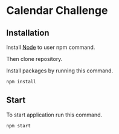# Calendar Challenge


## Installation 

Install [Node](https://nodejs.org/en/) to user npm command.

Then clone repository.

Install packages by running this command.

```
npm install

```

## Start

To start application run this command.

```
npm start

```